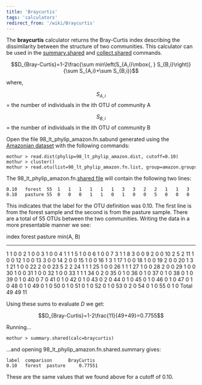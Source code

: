 ```yaml
---
title: 'Braycurtis'
tags: 'calculators'
redirect_from: '/wiki/Braycurtis'
---
```

The **braycurtis** calculator returns the
Bray-Curtis index describing the dissimilarity between the structure of
two communities. This calculator can be used in the
[summary.shared](/wiki/summary.shared) and
[collect.shared](/wiki/collect.shared) commands.

$$D_{Bray-Curtis}=1-2\frac{\sum min\left(S_{A,i}\mbox{, } S_{B,i}\right)}{\sum S_{A,i}+\sum S_{B,i}}$$

where,

$$S_{A,i}$$ = the number of individuals in the ith OTU of community A

$$S_{B,i}$$ = the number of individuals in the ith OTU of community B

Open the file 98\_lt\_phylip\_amazon.fn.sabund generated using the [
Amazonian dataset](https://mothur.s3.us-east-2.amazonaws.com/wiki/amazondata.zip) with the following
commands:

    mothur > read.dist(phylip=98_lt_phylip_amazon.dist, cutoff=0.10)
    mothur > cluster()
    mothur > read.otu(list=98_lt_phylip_amazon.fn.list, group=amazon.groups, label=0.10)

The 98\_lt\_phylip\_amazon.fn.[shared file](/wiki/shared_file) will
contain the following two lines:

    0.10   forest  55  1   1   1   1   1   1   3   3   2   2   1   1   3   2   1   1   1   1   2   1   1   2   5   1   1   1   1   2   1   1   1   1   1   0   0   0   0   0   0   0   0   0   0   0   0   0   0   0   0   0   0   0   0   0   0   
    0.10   pasture 55  0   0   0   1   1   0   1   0   0   5   0   0   0   0   0   2   0   0   0   3   0   0   2   1   0   1   0   0   0   0   0   0   1   2   1   1   1   1   1   7   1   1   2   1   1   1   1   1   1   1   1   1   2   1   1   

This indicates that the label for the OTU definition was 0.10. The first
line is from the forest sample and the second is from the pasture
sample. There are a total of 55 OTUs between the two communities.
Writing the data in a more presentable manner we see:

  index   forest   pasture   min(A, B)
  ------- -------- --------- -----------
  1       1        0         0
  2       1        0         0
  3       1        0         0
  4       1        1         1
  5       1        0         0
  6       1        0         0
  7       3        1         1
  8       3        0         0
  9       2        0         0
  10      2        5         2
  11      1        0         0
  12      1        0         0
  13      3        0         0
  14      2        0         0
  15      1        0         0
  16      1        3         1
  17      1        0         0
  18      1        0         0
  19      2        0         0
  20      1        3         1
  21      1        0         0
  22      2        0         0
  23      5        2         2
  24      1        1         1
  25      1        0         0
  26      1        1         1
  27      1        0         0
  28      2        0         0
  29      1        0         0
  30      1        0         0
  31      1        0         0
  32      1        0         0
  33      1        1         1
  34      0        2         0
  35      0        1         0
  36      0        1         0
  37      0        1         0
  38      0        1         0
  39      0        1         0
  40      0        7         0
  41      0        1         0
  42      0        1         0
  43      0        2         0
  44      0        1         0
  45      0        1         0
  46      0        1         0
  47      0        1         0
  48      0        1         0
  49      0        1         0
  50      0        1         0
  51      0        1         0
  52      0        1         0
  53      0        2         0
  54      0        1         0
  55      0        1         0
  Total   49       49        11

Using these sums to evaluate <i>D</i> we get:

$$D_{Bray-Curtis}=1-2\frac{11}{49+49}=0.7755$$

Running\...

    mothur > summary.shared(calc=braycurtis)

\...and opening 98\_lt\_phylip\_amazon.fn.shared.summary gives:

    label  comparison      BrayCurtis
    0.10   forest  pasture     0.77551

These are the same values that we found above for a cutoff of 0.10.
